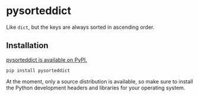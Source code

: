 # pysorteddict

Like `dict`, but the keys are always sorted in ascending order.

## Installation

[pysorteddict is available on PyPI.](https://pypi.org/project/pysorteddict/)

```shell
pip install pysorteddict
```

At the moment, only a source distribution is available, so make sure to install the Python development headers and
libraries for your operating system.

